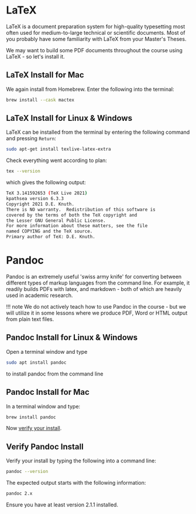 <!-- markdownlint-disable MD024 -->
<!-- see https://github.com/DavidAnson/markdownlint for code to enable or disable rules -->
# LaTeX

LaTeX is a document preparation system for high-quality typesetting most often used for medium-to-large technical or scientific documents.
Most of you probably have some familiarity with LaTeX from your Master's Theses.

We may want to build some PDF documents throughout the course using LaTeX - so let's install it.

## LaTeX Install for Mac

We again install from Homebrew.
Enter the following into the terminal:

```bash
brew install --cask mactex
```

## LaTeX Install for Linux & Windows

LaTeX can be installed from the terminal by entering the following command and pressing `Return`:

```bash
sudo apt-get install texlive-latex-extra
```

Check everything went according to plan:

``` bash
tex --version
```

which gives the following output:

``` bash
TeX 3.141592653 (TeX Live 2021)
kpathsea version 6.3.3
Copyright 2021 D.E. Knuth.
There is NO warranty.  Redistribution of this software is
covered by the terms of both the TeX copyright and
the Lesser GNU General Public License.
For more information about these matters, see the file
named COPYING and the TeX source.
Primary author of TeX: D.E. Knuth.
```

# Pandoc

Pandoc is an extremely useful 'swiss army knife' for converting between different types of markup languages from the command line.
For example, it readily builds PDFs with latex, and markdown - both of which are heavily used in academic research.

!!! note
        We do not actively teach how to use Pandoc in the course - but we will utilize it in some lessons where we produce PDF, Word or HTML output from plain text files.

## Pandoc Install for Linux & Windows

Open a terminal window and type

```bash
sudo apt install pandoc
```

 to install pandoc from the command line

## Pandoc Install for Mac

In a terminal window and type:

```bash
brew install pandoc
```

Now [verify your install](verify-pandoc-install).

## Verify Pandoc Install

Verify your install by typing the following into a command line:

```bash
pandoc --version
```

The expected output starts with the following information:

```bash
pandoc 2.x

```

Ensure you have at least version 2.1.1 installed.
